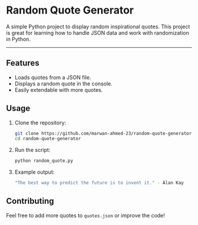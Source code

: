 # Random Quote Generator

A simple Python project to display random inspirational quotes. This project is great for learning how to handle JSON data and work with randomization in Python.

---

## Features
- Loads quotes from a JSON file.
- Displays a random quote in the console.
- Easily extendable with more quotes.

## Usage
1. Clone the repository:

    ```bash
    git clone https://github.com/marwan-ahmed-23/random-quote-generator.git
    cd random-quote-generator
    ```

2. Run the script:

    ```bash
    python random_quote.py
    ```
    
3. Example output:

    ```bash
    "The best way to predict the future is to invent it." - Alan Kay
    ```

## Contributing

Feel free to add more quotes to `quotes.json` or improve the code!

